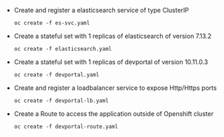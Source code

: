 * Create and register a elasticsearch service of type ClusterIP

  `oc create -f es-svc.yaml`

* Create a stateful set with 1 replicas of elasticsearch of version 7.13.2

  `oc create -f elasticsearch.yaml`

* Create a stateful set with 1 replicas of devportal of version 10.11.0.3

  `oc create -f devportal.yaml`

* Create and register a loadbalancer service to expose Http/Https ports

  `oc create -f devportal-lb.yaml`

* Create a Route to access the application outside of Openshift cluster

  `oc create -f devportal-route.yaml`